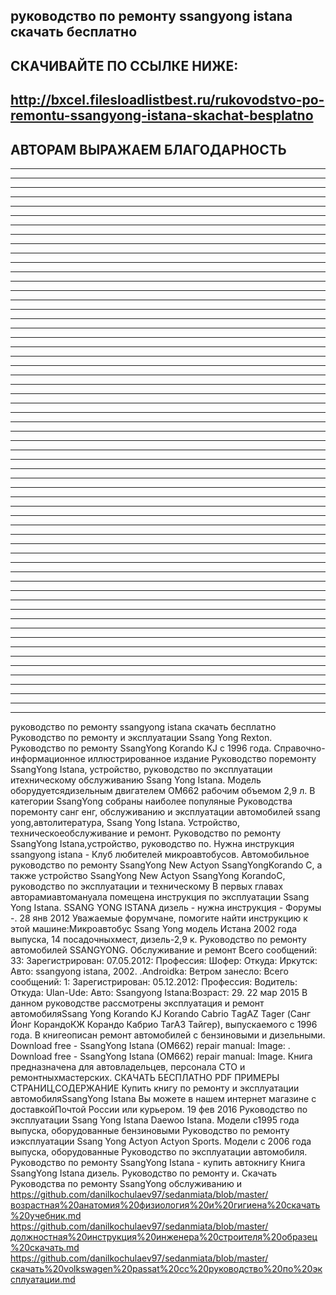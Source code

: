 руководство по ремонту ssangyong istana скачать бесплатно
--------------------------------------------------
СКАЧИВАЙТЕ ПО ССЫЛКЕ НИЖЕ:
--------------------------------------------------
http://bxcel.filesloadlistbest.ru/rukovodstvo-po-remontu-ssangyong-istana-skachat-besplatno
--------------------------------------------------
АВТОРАМ ВЫРАЖАЕМ БЛАГОДАРНОСТЬ
--------------------------------------------------
--------------------------------------------------
--------------------------------------------------
--------------------------------------------------
--------------------------------------------------
--------------------------------------------------
--------------------------------------------------
--------------------------------------------------
--------------------------------------------------
--------------------------------------------------
--------------------------------------------------
--------------------------------------------------
--------------------------------------------------
--------------------------------------------------
--------------------------------------------------
--------------------------------------------------
--------------------------------------------------
--------------------------------------------------
--------------------------------------------------
--------------------------------------------------
--------------------------------------------------
--------------------------------------------------
--------------------------------------------------
--------------------------------------------------
--------------------------------------------------
--------------------------------------------------
--------------------------------------------------
--------------------------------------------------
--------------------------------------------------
--------------------------------------------------
--------------------------------------------------
--------------------------------------------------
--------------------------------------------------
--------------------------------------------------
--------------------------------------------------
--------------------------------------------------
--------------------------------------------------
--------------------------------------------------
--------------------------------------------------
--------------------------------------------------
--------------------------------------------------
--------------------------------------------------
--------------------------------------------------
--------------------------------------------------
--------------------------------------------------
--------------------------------------------------
--------------------------------------------------
--------------------------------------------------
--------------------------------------------------
--------------------------------------------------
--------------------------------------------------
--------------------------------------------------
--------------------------------------------------
--------------------------------------------------
--------------------------------------------------
--------------------------------------------------
--------------------------------------------------
--------------------------------------------------
--------------------------------------------------
--------------------------------------------------
руководство по ремонту ssangyong istana скачать бесплатно Руководство по ремонту и эксплуатации Ssang Yong Rexton. Руководство по ремонту SsangYong Korando KJ с 1996 года. Справочно-информационное иллюстрированное издание Руководство поремонту SsangYong Istana, устройство, руководство по эксплуатации итехническому обслуживанию Ssang Yong Istana. Модель оборудуетсядизельным двигателем ОМ662 рабочим объемом 2,9 л. В категории SsangYong собраны наиболее популяные Руководства поремонту санг енг, обслуживанию и эксплуатации автомобилей ssang yong,автолитература,  Ssang Yong Istana. Устройство, техническоеобслуживание и ремонт. Руководство по ремонту SsangYong Istana,устройство, руководство по. Нужна инструкция ssangyong istana - Клуб любителей микроавтобусов. Автомобильное руководство по ремонту SsangYong New Actyon  SsangYongKorando C, а также устройство SsangYong New Actyon  SsangYong KorandoC, руководство по эксплуатации и техническому  В первых главах авторамиавтомануала помещена инструкция по эксплуатации Ssang Yong Istana. SSANG YONG ISTANA дизель - нужна инструкция - Форумы -. 28 янв 2012  Уважаемые форумчане, помогите найти инструкцию к этой машине:Микроавтобус Ssang Yong модель Истана 2002 года выпуска, 14 посадочныхмест, дизель-2,9 к.
Руководство по ремонту автомобилей SSANGYONG. Обслуживание и ремонт  Всего сообщений: 33: Зарегистрирован: 07.05.2012: Профессия: Шофер: Откуда: Иркутск: Авто: ssangyong istana, 2002. .Androidka: Ветром занесло: Всего сообщений: 1: Зарегистрирован: 05.12.2012: Профессия: Водитель: Откуда: Ulan-Ude: Авто: Ssangyong Istana:Возраст: 29. 22 мар 2015  В данном руководстве рассмотрены эксплуатация и ремонт автомобиляSsang Yong Korando KJ  Korando Cabrio  ТagАZ Tager (Санг Йонг КорандоКЖ  Корандо Кабрио  ТагАЗ Тайгер), выпускаемого с 1996 года. В книгеописан ремонт автомобилей с бензиновыми и дизельными. Download free - SsangYong Istana (OM662) repair manual: Image: . Download free - SsangYong Istana (OM662) repair manual: Image. Книга предназначена для автовладельцев, персонала СТО и ремонтныхмастерских. СКАЧАТЬ БЕСПЛАТНО PDF ПРИМЕРЫ СТРАНИЦ,СОДЕРЖАНИЕ Купить книгу по ремонту и эксплуатации автомобиляSsangYong Istana Вы можете в нашем интернет магазине с доставкойПочтой России или курьером. 19 фев 2016  Руководство по эксплуатации Ssang Yong Istana  Daewoo Istana. Модели с1995 года выпуска, оборудованные бензиновыми  Руководство по ремонту иэксплуатации Ssang Yong Actyon  Actyon Sports. Модели с 2006 года выпуска, оборудованные  Руководство по эксплуатации автомобиля. Руководство по ремонту SsangYong Istana - купить автокнигу
Книга SsangYong Istana дизель. Руководство по ремонту и. Скачать Руководства по ремонту SsangYong обслуживанию и
https://github.com/danilkochulaev97/sedanmiata/blob/master/возрастная%20анатомия%20физиология%20и%20гигиена%20скачать%20учебник.md
https://github.com/danilkochulaev97/sedanmiata/blob/master/должностная%20инструкция%20инженера%20строителя%20образец%20скачать.md
https://github.com/danilkochulaev97/sedanmiata/blob/master/скачать%20volkswagen%20passat%20cc%20руководство%20по%20эксплуатации.md
